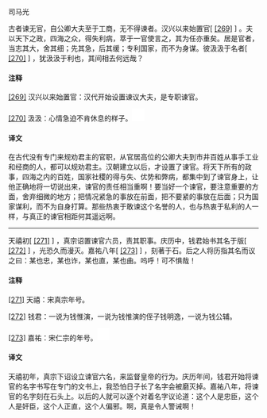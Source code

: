 
司马光

古者谏无官，自公卿大夫至于工商，无不得谏者。汉兴以来始置官[
[\[269\]](#note_269)
]
。夫以天下之政，四海之众，得失利病，萃于一官使言之，其为任亦重矣。居是官者，当志其大，舍其细；先其急，后其缓；专利国家，而不为身谋。彼汲汲于名者[
[\[270\]](#note_270)
] ，犹汲汲于利也，其间相去何远哉？

#### 注释 

[\[269\]](#noteBack_269)
汉兴以来始置官：汉代开始设置谏议大夫，是专职谏官。

[\[270\]](#noteBack_270)
汲汲：心情急迫不肯休息的样子。![ft](media/Image00002.jpg)

#### 译文 

在古代没有专门来规劝君主的官职，从官居高位的公卿大夫到市井百姓从事手工业和经商的人，都可以规劝君主。汉朝建立以后，才设置了谏官。将天下所有的政事，四海之内的百姓，国家社稷的得与失、优势和弊病，都集中到了谏官身上，让他正确地将一切说出来，谏官的责任相当重啊！要当好一个谏官，要注意重要的方面，舍弃细微的地方；把情况紧急的事放在前面，把不要紧的事放在后面；只为国家谋利，而不为自身打算。那些热衷于敢谏这个名誉的人，也与热衷于私利的人一样，与真正的谏官相距何其遥远啊。

------------------------------------------------------------------------

天禧初[
[\[271\]](#note_271)
] ，真宗诏置谏官六员，责其职事。庆历中，钱君始书其名于版[
[\[272\]](#note_272)
] ，光恐久而漫灭。嘉祐八年[
[\[273\]](#note_273)
]
，刻著于石。后之人将历指其名而议之曰：某也忠，某也诈，某也直，某也曲。呜呼！可不惧哉！

#### 注释 

[\[271\]](#noteBack_271)
天禧：宋真宗年号。

[\[272\]](#noteBack_272)
钱君：一说为钱惟演，一说为钱惟演的侄子钱明逸，一说为钱公辅。

[\[273\]](#noteBack_273)
嘉祐：宋仁宗的年号。![ft](media/Image00002.jpg)

#### 译文 

天禧初年，真宗下诏设立谏官六名，来监督皇帝的行为。庆历年间，钱君开始将谏官的名字书写在专门的文书上，我恐怕日子长了名字会被磨灭掉。嘉祐八年，将谏官的名字刻在石头上。以后的人就可以逐个对着名字议论道：这个人是忠臣，这个人是奸臣，这个人正直，这个人偏邪。啊，真是令人警诫啊！

